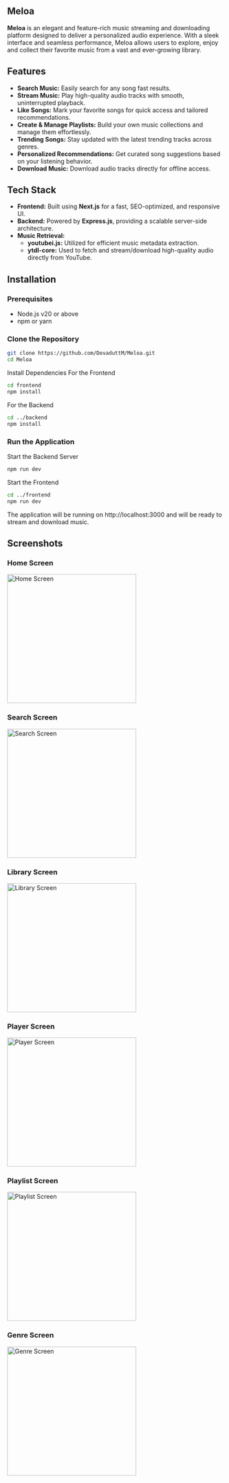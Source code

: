 ## Meloa

**Meloa** is an elegant and feature-rich music streaming and downloading platform designed to deliver a personalized audio experience. With a sleek interface and seamless performance, Meloa allows users to explore, enjoy and collect their favorite music from a vast and ever-growing library.  

## Features  

- **Search Music:** Easily search for any song fast results.  
- **Stream Music:** Play high-quality audio tracks with smooth, uninterrupted playback.  
- **Like Songs:** Mark your favorite songs for quick access and tailored recommendations.  
- **Create & Manage Playlists:** Build your own music collections and manage them effortlessly.  
- **Trending Songs:** Stay updated with the latest trending tracks across genres.  
- **Personalized Recommendations:** Get curated song suggestions based on your listening behavior.  
- **Download Music:** Download audio tracks directly for offline access.  

## Tech Stack  

- **Frontend:** Built using **Next.js** for a fast, SEO-optimized, and responsive UI.  
- **Backend:** Powered by **Express.js**, providing a scalable server-side architecture.  
- **Music Retrieval:**  
  - **youtubei.js:** Utilized for efficient music metadata extraction.  
  - **ytdl-core:** Used to fetch and stream/download high-quality audio directly from YouTube.  

## Installation  

### Prerequisites  
- Node.js v20 or above  
- npm or yarn  

### Clone the Repository  
```bash  
git clone https://github.com/DevaduttM/Meloa.git  
cd Meloa
```  
Install Dependencies
For the Frontend
```bash
cd frontend  
npm install
```  
For the Backend
```bash
cd ../backend  
npm install 
``` 
### Run the Application
Start the Backend Server
```bash
npm run dev  
```
Start the Frontend
```bash
cd ../frontend  
npm run dev  
```
The application will be running on http://localhost:3000 and will be ready to stream and download music.

## Screenshots

### Home Screen
<div>
<img src = "frontend/public/screenshots/home_screen.png" width = "300" alt = "Home Screen"/>
</div>

### Search Screen
<div>
<img src = "frontend/public/screenshots/search_screen.png" width = "300" alt = "Search Screen"/>
</div>

### Library Screen
<div>
<img src = "frontend/public/screenshots/library_screen.png" width = "300" alt = "Library Screen"/>
</div>

### Player Screen
<div>
<img src = "frontend/public/screenshots/player_screen.png" width = "300" alt = "Player Screen"/>
</div>

### Playlist Screen
<div>
<img src = "frontend/public/screenshots/playlist_screen.png" width = "300" alt = "Playlist Screen"/>
</div>

### Genre Screen
<div>
<img src = "frontend/public/screenshots/genre_screen.png" width = "300" alt = "Genre Screen"/>
</div>
